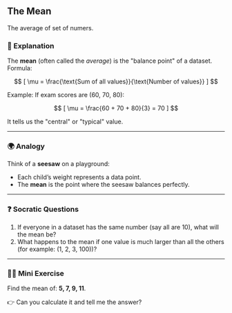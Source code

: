 ## The Mean

The average of set of numers.

### 📝 Explanation

The **mean** (often called the *average*) is the "balance point" of a dataset.
Formula:

$$
[
\mu = \frac{\text{Sum of all values}}{\text{Number of values}}
]
$$

Example: If exam scores are (60, 70, 80):

$$
[
\mu = \frac{60 + 70 + 80}{3} = 70
]
$$

It tells us the "central" or "typical" value.

---

### 🌍 Analogy

Think of a **seesaw** on a playground:

* Each child’s weight represents a data point.
* The **mean** is the point where the seesaw balances perfectly.

---

### ❓ Socratic Questions

1. If everyone in a dataset has the same number (say all are 10), what will the mean be?
2. What happens to the mean if one value is much larger than all the others (for example: (1, 2, 3, 100))?

---

### 🏋️‍♂️ Mini Exercise

Find the mean of: **5, 7, 9, 11**.

👉 Can you calculate it and tell me the answer?
